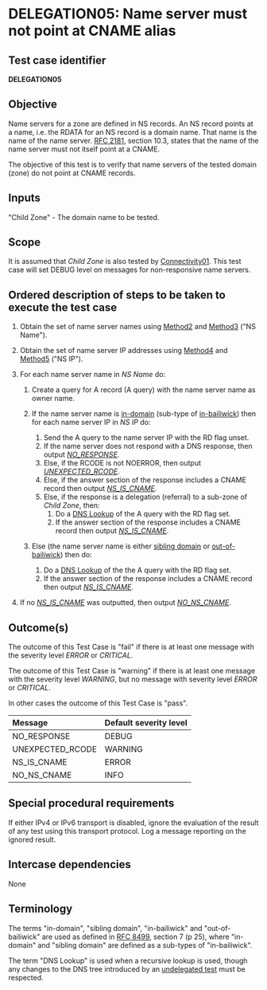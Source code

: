 # DELEGATION05: Name server must not point at CNAME alias

## Test case identifier

**DELEGATION05**

## Objective

Name servers for a zone are defined in NS records. An NS record points
at a name, i.e. the RDATA for an NS record is a domain name. That
name is the name of the name server. [RFC 2181][RFC 2181#10.3], section
10.3, states that the name of the name server must not itself point at
a CNAME.

The objective of this test is to verify that name servers of the tested
domain (zone) do not point at CNAME records.

## Inputs

"Child Zone" - The domain name to be tested.

## Scope

It is assumed that *Child Zone* is also tested by [Connectivity01]. This test
case will set DEBUG level on messages for non-responsive name servers.

## Ordered description of steps to be taken to execute the test case

1. Obtain the set of name server names using [Method2] and [Method3]
   ("NS Name").

2. Obtain the set of name server IP addresses using [Method4] and
   [Method5] ("NS IP").

3. For each name server name in *NS Name* do:

   1. Create a query for A record (A query) with the name server
      name as owner name.

   2. If the name server name is [in-domain] (sub-type of
      [in-bailiwick]) then for each name server IP in
      *NS IP* do:
      1. Send the A query to the name server IP with the RD flag unset.
      2. If the name server does not respond with a DNS response, then
         output *[NO_RESPONSE]*.
      3. Else, if the RCODE is not NOERROR, then output
         *[UNEXPECTED_RCODE]*.
      4. Else, if the answer section of the response includes a CNAME
         record then output *[NS_IS_CNAME]*.
      5. Else, if the response is a delegation (referral) to a
         sub-zone of *Child Zone*, then:
         1. Do a [DNS Lookup] of the A query with the RD
            flag set.
         2. If the answer section of the response includes a CNAME
            record then output *[NS_IS_CNAME]*.

   3. Else (the name server name is either [sibling domain]
      or [out-of-bailiwick]) then do:
      1. Do a [DNS Lookup] of the the A query with the RD
         flag set.
      2. If the answer section of the response includes a CNAME
         record then output *[NS_IS_CNAME]*.

4. If no *[NS_IS_CNAME]* was outputted, then output *[NO_NS_CNAME]*.

## Outcome(s)

The outcome of this Test Case is "fail" if there is at least one message
with the severity level *ERROR* or *CRITICAL*.

The outcome of this Test Case is "warning" if there is at least one message
with the severity level *WARNING*, but no message with severity level
*ERROR* or *CRITICAL*.

In other cases the outcome of this Test Case is "pass".

Message               | Default severity level
:---------------------|:-----------------------------------
NO_RESPONSE           | DEBUG
UNEXPECTED_RCODE      | WARNING
NS_IS_CNAME           | ERROR
NO_NS_CNAME           | INFO


## Special procedural requirements

If either IPv4 or IPv6 transport is disabled, ignore the evaluation of the
result of any test using this transport protocol. Log a message reporting
on the ignored result.


## Intercase dependencies

None

## Terminology

The terms "in-domain", "sibling domain", "in-bailiwick" and
"out-of-bailiwick" are used as defined in [RFC 8499][RFC 8499#7], section 7
(p 25), where "in-domain" and "sibling domain" are defined as a sub-types
of "in-bailiwick".

The term "DNS Lookup" is used when a recursive lookup is used, though
any changes to the DNS tree introduced by an [undelegated test] must be
respected.


[Connectivity01]:        ../Connectivity-TP/connectivity01.md
[DNS Lookup]:            #terminology
[Method2]:               ../Methods.md#method-2-obtain-glue-name-records-from-parent
[Method3]:               ../Methods.md#method-3-obtain-name-servers-from-child
[Method4]:               ../Methods.md#method-4-obtain-glue-address-records-from-parent
[Method5]:               ../Methods.md#method-5-obtain-the-name-server-address-records-from-child
[NO_NS_CNAME]:           #outcomes
[NO_RESPONSE]:           #outcomes
[NS_IS_CNAME]:           #outcomes
[RFC 2181#10.3]:         https://datatracker.ietf.org/doc/html/rfc2181#section-10.3
[RFC 8499#7]:            https://datatracker.ietf.org/doc/html/rfc8499#section-7
[UNEXPECTED_RCODE]:      #outcomes
[in-bailiwick]:          #terminology
[in-domain]:             #terminology
[out-of-bailiwick]:      #terminology
[sibling domain]:        #terminology
[terminology]:           #terminology
[undelegated test]:      ../../test-types/undelegated-test.md




